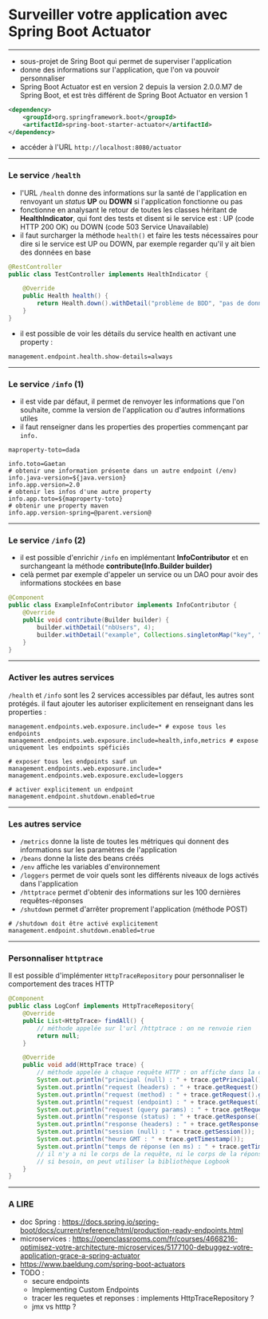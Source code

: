 # Surveiller votre application avec Spring Boot Actuator

----

- sous-projet de Sring Boot qui permet de superviser l'application
- donne des informations sur l'application, que l'on va pouvoir personnaliser
- Spring Boot Actuator est en version 2 depuis la version 2.0.0.M7 de Spring Boot, et est très différent de Spring Boot Actuator en version 1

```xml
<dependency>
    <groupId>org.springframework.boot</groupId>
    <artifactId>spring-boot-starter-actuator</artifactId>
</dependency>
```

- accéder à l'URL `http://localhost:8080/actuator`

----

### Le service `/health`

- l'URL `/health` donne des informations sur la santé de l'application en renvoyant un *status* **UP** ou **DOWN** si l'application fonctionne ou pas
- fonctionne en analysant le retour de toutes les classes héritant de **HealthIndicator**, qui font des tests et disent si le service est : UP (code HTTP 200 OK) ou DOWN (code 503 Service Unavailable)
- il faut surcharger la méthode `health()` et faire les tests nécessaires pour dire si le service est UP ou DOWN, par exemple regarder qu'il y ait bien des données en base

```java
@RestController
public class TestController implements HealthIndicator {

    @Override
    public Health health() {
        return Health.down().withDetail("problème de BDD", "pas de données").build();
    }
}
```

- il est possible de voir les détails du service health en activant une property :

```properties
management.endpoint.health.show-details=always
```

----

### Le service `/info` (1)

- il est vide par défaut, il permet de renvoyer les informations que l'on souhaite, comme la version de l'application ou d'autres informations utiles
- il faut renseigner dans les properties des properties commençant par `info.`

```properties
maproperty-toto=dada

info.toto=Gaetan
# obtenir une information présente dans un autre endpoint (/env)
info.java-version=${java.version}
info.app.version=2.0
# obtenir les infos d'une autre property
info.app.toto=${maproperty-toto}
# obtenir une property maven
info.app.version-spring=@parent.version@
```

----

### Le service `/info` (2)

- il est possible d'enrichir `/info` en implémentant **InfoContributor** et en surchangeant la méthode **contribute(Info.Builder builder)**
- celà permet par exemple d'appeler un service ou un DAO pour avoir des informations stockées en base

```java
@Component
public class ExampleInfoContributor implements InfoContributor {
	@Override
	public void contribute(Builder builder) {
		builder.withDetail("nbUsers", 4);
		builder.withDetail("example", Collections.singletonMap("key", "value"));
	}
}
```

----

### Activer les autres services

`/health` et `/info` sont les 2 services accessibles par défaut, les autres sont protégés. il faut ajouter les autoriser explicitement en renseignant dans les properties :

```properties
management.endpoints.web.exposure.include=* # expose tous les endpoints
management.endpoints.web.exposure.include=health,info,metrics # expose uniquement les endpoints spéficiés

# exposer tous les endpoints sauf un
management.endpoints.web.exposure.include=*
management.endpoints.web.exposure.exclude=loggers

# activer explicitement un endpoint
management.endpoint.shutdown.enabled=true
```

----

### Les autres service

- `/metrics` donne la liste de toutes les métriques qui donnent des informations sur les paramètres de l'application
- `/beans` donne la liste des beans créés
- `/env` affiche les variables d'environnement
- `/loggers` permet de voir quels sont les différents niveaux de logs activés dans l'application
- `/httptrace` permet d'obtenir des informations sur les 100 dernières requêtes-réponses
- `/shutdown` permet d'arrêter proprement l'application (méthode POST)

```properties
# /shutdown doit être activé explicitement
management.endpoint.shutdown.enabled=true
```

----

### Personnaliser `httptrace`

Il est possible d'implémenter `HttpTraceRepository` pour personnaliser le comportement des traces HTTP

```java
@Component
public class LogConf implements HttpTraceRepository{
	@Override
	public List<HttpTrace> findAll() {
		// méthode appelée sur l'url /httptrace : on ne renvoie rien
		return null;
	}

	@Override
	public void add(HttpTrace trace) {
		// méthode appelée à chaque requête HTTP : on affiche dans la console les infos
		System.out.println("principal (null) : " + trace.getPrincipal());
		System.out.println("request (headers) : " + trace.getRequest().getHeaders());
		System.out.println("request (method) : " + trace.getRequest().getMethod());
		System.out.println("request (endpoint) : " + trace.getRequest().getUri().getPath());
		System.out.println("request (query params) : " + trace.getRequest().getUri().getQuery());
		System.out.println("response (status) : " + trace.getResponse().getStatus());
		System.out.println("response (headers) : " + trace.getResponse().getHeaders());
		System.out.println("session (null) : " + trace.getSession());
		System.out.println("heure GMT : " + trace.getTimestamp());
		System.out.println("temps de réponse (en ms) : " + trace.getTimeTaken());
		// il n'y a ni le corps de la requête, ni le corps de la réponse
		// si besoin, on peut utiliser la bibliothèque Logbook
	}
}
```

----

### A LIRE

- doc Spring : https://docs.spring.io/spring-boot/docs/current/reference/html/production-ready-endpoints.html
- microservices : https://openclassrooms.com/fr/courses/4668216-optimisez-votre-architecture-microservices/5177100-debuggez-votre-application-grace-a-spring-actuator
- https://www.baeldung.com/spring-boot-actuators
- TODO :
    - secure endpoints
    - Implementing Custom Endpoints
    - tracer les requetes et reponses : implements HttpTraceRepository ?
    - jmx vs htttp ?